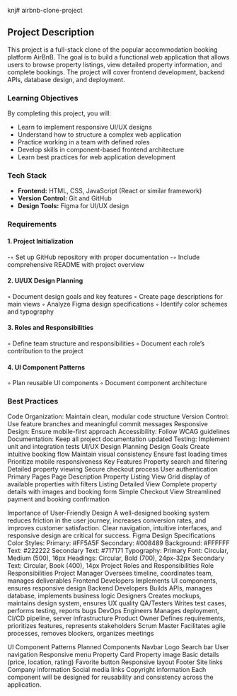 knj# airbnb-clone-project

## Project Description
This project is a full-stack clone of the popular accommodation booking platform AirBnB. The goal is to build a functional web application that allows users to browse property listings, view detailed property information, and complete bookings. The project will cover frontend development, backend APIs, database design, and deployment.

### Learning Objectives
By completing this project, you will:
- Learn to implement responsive UI/UX designs
- Understand how to structure a complex web application
- Practice working in a team with defined roles
- Develop skills in component-based frontend architecture
- Learn best practices for web application development

### Tech Stack
- **Frontend:** HTML, CSS, JavaScript (React or similar framework)
- **Version Control:** Git and GitHub
- **Design Tools:** Figma for UI/UX design

### Requirements
#### 1. Project Initialization
-&#9702; Set up GitHub repository with proper documentation
-&#9702; Include comprehensive README with project overview
#### 2. UI/UX Design Planning
&#9702; Document design goals and key features
&#9702; Create page descriptions for main views
&#9702; Analyze Figma design specifications
&#9702; Identify color schemes and typography
#### 3. Roles and Responsibilities
&#9702; Define team structure and responsibilities
&#9702; Document each role’s contribution to the project
#### 4. UI Component Patterns
&#9702; Plan reusable UI components
&#9702; Document component architecture

### Best Practices
Code Organization: Maintain clean, modular code structure
Version Control: Use feature branches and meaningful commit messages
Responsive Design: Ensure mobile-first approach
Accessibility: Follow WCAG guidelines
Documentation: Keep all project documentation updated
Testing: Implement unit and integration tests
UI/UX Design Planning
Design Goals
Create intuitive booking flow
Maintain visual consistency
Ensure fast loading times
Prioritize mobile responsiveness
Key Features
Property search and filtering
Detailed property viewing
Secure checkout process
User authentication
Primary Pages
Page
Description
Property Listing View
Grid display of available properties with filters
Listing Detailed View
Complete property details with images and booking form
Simple Checkout View
Streamlined payment and booking confirmation

Importance of User-Friendly Design
A well-designed booking system reduces friction in the user journey, increases conversion rates, and improves customer satisfaction. Clear navigation, intuitive interfaces, and responsive design are critical for success.
Figma Design Specifications
Color Styles:
Primary: #FF5A5F
Secondary: #008489
Background: #FFFFFF
Text: #222222
Secondary Text: #717171
Typography:
Primary Font: Circular, Medium (500), 16px
Headings: Circular, Bold (700), 24px-32px
Secondary Text: Circular, Book (400), 14px
Project Roles and Responsibilities
Role
Responsibilities
Project Manager
Oversees timeline, coordinates team, manages deliverables
Frontend Developers
Implements UI components, ensures responsive design
Backend Developers
Builds APIs, manages database, implements business logic
Designers
Creates mockups, maintains design system, ensures UX quality
QA/Testers
Writes test cases, performs testing, reports bugs
DevOps Engineers
Manages deployment, CI/CD pipeline, server infrastructure
Product Owner
Defines requirements, prioritizes features, represents stakeholders
Scrum Master
Facilitates agile processes, removes blockers, organizes meetings

UI Component Patterns
Planned Components
Navbar
Logo
Search bar
User navigation
Responsive menu
Property Card
Property image
Basic details (price, location, rating)
Favorite button
Responsive layout
Footer
Site links
Company information
Social media links
Copyright information
Each component will be designed for reusability and consistency across the application.
